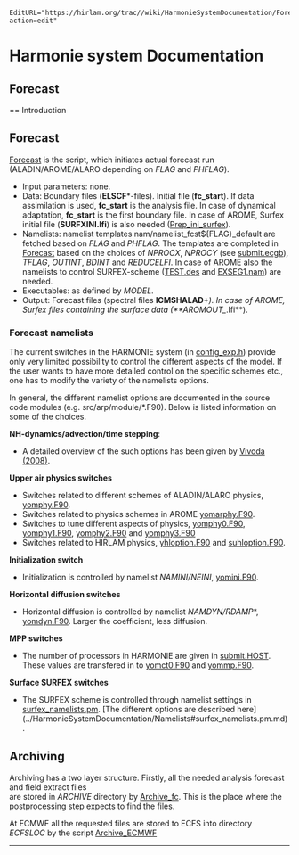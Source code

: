 ```@meta
EditURL="https://hirlam.org/trac//wiki/HarmonieSystemDocumentation/Forecast?action=edit"
```
# Harmonie system Documentation
## Forecast
== Introduction

## Forecast

[Forecast](https://hirlam.org/trac/browser/Harmonie/scr/Forecast?rev=release-43h2.beta.3) is the script, which initiates actual 
forecast run (ALADIN/AROME/ALARO depending on *FLAG* and *PHFLAG*).

 * Input parameters: none.
 * Data: Boundary files (**ELSCF***-files). Initial file (**fc_start**). If data assimilation is used, **fc_start** is the analysis file. In case of dynamical adaptation, **fc_start** is the first boundary file. In case of AROME, Surfex initial file (**SURFXINI.lfi**) is also needed ([Prep_ini_surfex](https://hirlam.org/trac/browser/Harmonie/scr/Prep_ini_surfex?rev=release-43h2.beta.3)). 
 * Namelists: namelist templates nam/namelist_fcst${FLAG}_default are fetched based on *FLAG* and *PHFLAG*. The templates are completed in [Forecast](https://hirlam.org/trac/browser/Harmonie/scr/Forecast?rev=release-43h2.beta.3) based on the choices of *NPROCX*, *NPROCY* (see [submit.ecgb](https://hirlam.org/trac/browser/Harmonie/config-sh/submit.ecgb?rev=release-43h2.beta.3)), *TFLAG*, *OUTINT*, *BDINT* and *REDUCELFI*. In case of AROME also the namelists to control SURFEX-scheme  ([TEST.des](https://hirlam.org/trac/browser/Harmonie/nam/TEST.des?rev=release-43h2.beta.3) and [EXSEG1.nam](https://hirlam.org/trac/browser/Harmonie/nam/EXSEG1.nam?rev=release-43h2.beta.3)) are needed.
 * Executables: as defined by *MODEL*.
 * Output: Forecast files (spectral files **ICMSHALAD+***). In case of AROME, Surfex files containing the surface data (**AROMOUT_*.lfi**). 

### Forecast namelists

The current switches in the HARMONIE system (in [config_exp.h](https://hirlam.org/trac/browser/Harmonie/ecf/config_exp.h?rev=release-43h2.beta.3)) provide only very limited possibility to control the different aspects of the model. If the user wants to have more detailed control on the specific schemes etc., one has to modify the variety of the namelists options.

In general, the different namelist options are documented in the source code modules (e.g. src/arp/module/*.F90). Below is listed information on some of the choices.   

__NH-dynamics/advection/time stepping__:

 * A detailed overview of the such options has been given by [Vivoda (2008)](http://www.cnrm.meteo.fr/gmapdoc/spip.php?article189). 
 
__Upper air physics switches__

 * Switches related to different schemes of ALADIN/ALARO physics, [yomphy.F90](https://hirlam.org/trac/browser/Harmonie/src/arp/module/yomphy.F90?rev=release-43h2.beta.3).
 * Switches related to physics schemes in AROME [yomarphy.F90](https://hirlam.org/trac/browser/Harmonie/src/arp/module/yomarphy.F90?rev=release-43h2.beta.3).
 * Switches to tune different aspects of physics, [yomphy0.F90](https://hirlam.org/trac/browser/Harmonie/src/arp/module/yomphy0.F90?rev=release-43h2.beta.3), [yomphy1.F90](https://hirlam.org/trac/browser/Harmonie/src/arp/module/yomphy1.F90?rev=release-43h2.beta.3), [yomphy2.F90](https://hirlam.org/trac/browser/Harmonie/src/arp/module/yomphy2.F90?rev=release-43h2.beta.3) and [yomphy3.F90](https://hirlam.org/trac/browser/Harmonie/src/arp/module/yomphy3.F90?rev=release-43h2.beta.3)
 * Switches related to HIRLAM physics, [yhloption.F90](https://hirlam.org/trac/browser/Harmonie/src/arp/module/yhloption.F90?rev=release-43h2.beta.3) and [suhloption.F90](https://hirlam.org/trac/browser/Harmonie/src/arp/setup/suhloption.F90?rev=release-43h2.beta.3).

__Initialization switch__

 * Initialization is controlled by namelist *NAMINI/NEINI*, [yomini.F90](https://hirlam.org/trac/browser/Harmonie/src/arp/module/yomini.F90?rev=release-43h2.beta.3).

__Horizontal diffusion switches__

 * Horizontal diffusion is controlled by namelist *NAMDYN/RDAMP**, [yomdyn.F90](https://hirlam.org/trac/browser/Harmonie/src/arp/module/yomdyn.F90#L55?rev=release-43h2.beta.3). Larger the coefficient, less diffusion.

__MPP switches__

 * The number of processors in HARMONIE are given in [submit.HOST](https://hirlam.org/trac/browser/Harmonie/config-sh/submit.ecgb?rev=release-43h2.beta.3). These values are transfered in to [yomct0.F90](https://hirlam.org/trac/browser/Harmonie/src/arp/module/yomct0.F90#L276?rev=release-43h2.beta.3) and [yommp.F90](https://hirlam.org/trac/browser/Harmonie/src/arp/module/yommp.F90?rev=release-43h2.beta.3).

__Surface SURFEX switches__

 * The SURFEX scheme is controlled through namelist settings in [surfex_namelists.pm](https://hirlam.org/trac/browser/Harmonie/nam/surfex_namelists.pm?rev=release-43h2.beta.3). [The different options are described here] (../HarmonieSystemDocumentation/Namelists#surfex_namelists.pm.md).


## Archiving

Archiving has a two layer structure. Firstly, all the needed analysis forecast and field extract files  
are stored in *ARCHIVE* directory by [Archive_fc](https://hirlam.org/trac/browser/Harmonie/scr/Archive_fc?rev=release-43h2.beta.3). This is the 
place where the postprocessing step expects to find the files. 

At ECMWF all the requested files are stored to ECFS into directory *ECFSLOC* by the script [Archive_ECMWF](https://hirlam.org/trac/browser/Harmonie/scr/Archive_ECMWF?rev=release-43h2.beta.3)



----



